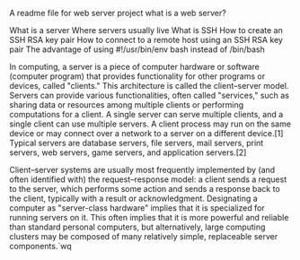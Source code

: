 A readme file for web server project
what is a web server?

What is a server
Where servers usually live
What is SSH
How to create an SSH RSA key pair
How to connect to a remote host using an SSH RSA key pair
The advantage of using #!/usr/bin/env bash instead of /bin/bash

 In computing, a server is a piece of computer hardware or software (computer program) that provides functionality for other programs or devices, called "clients." This architecture is called the client–server model. Servers can provide various functionalities, often called "services," such as sharing data or resources among multiple clients or performing computations for a client. A single server can serve multiple clients, and a single client can use multiple servers. A client process may run on the same device or may connect over a network to a server on a different device.[1] Typical servers are database servers, file servers, mail servers, print servers, web servers, game servers, and application servers.[2]

Client–server systems are usually most frequently implemented by (and often identified with) the request–response model: a client sends a request to the server, which performs some action and sends a response back to the client, typically with a result or acknowledgment. Designating a computer as "server-class hardware" implies that it is specialized for running servers on it. This often implies that it is more powerful and reliable than standard personal computers, but alternatively, large computing clusters may be composed of many relatively simple, replaceable server components.`wq
